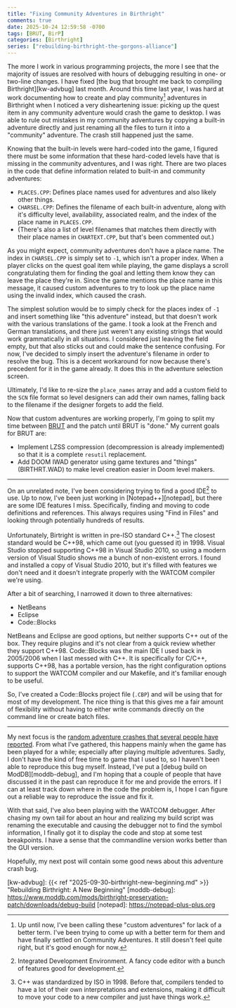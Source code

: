 ```yaml
---
title: "Fixing Community Adventures in Birthright"
comments: true
date: 2025-10-24 12:59:58 -0700
tags: [BRUT, BirP]
categories: [Birthright]
series: ["rebuilding-birthright-the-gorgons-alliance"]
---
```


The more I work in various programming projects, the more I see that the majority of issues are resolved with hours of debugging resulting in one- or two-line changes. I have fixed [the bug that brought me back to compiling Birthright][kw-advbug] last month. Around this time last year, I was hard at work documenting how to create and play community[^1] adventures in Birthright when I noticed a very disheartening issue: picking up the quest item in any community adventure would crash the game to desktop. I was able to rule out mistakes in my community adventures by copying a built-in adventure directly and just renaming all the files to turn it into a "community" adventure. The crash still happened just the same.

Knowing that the built-in levels were hard-coded into the game, I figured there must be some information that these hard-coded levels have that is missing in the community adventures, and I was right. There are two places in the code that define information related to built-in and community adventures:

* `PLACES.CPP`: Defines place names used for adventures and also likely other things.
* `CHARSEL.CPP`: Defines the filename of each built-in adventure, along with it's difficulty level, availability, associated realm, and the index of the place name in `PLACES.CPP`.
* (There's also a list of level filenames that matches them directly with their place names in `CHARTEXT.CPP`, but that's been commented out.)

As you might expect, community adventures don't have a place name. The index in `CHARSEL.CPP` is simply set to `-1`, which isn't a proper index. When a player clicks on the quest goal item while playing, the game displays a scroll congratulating them for finding the goal and letting them know they can leave the place they're in. Since the game mentions the place name in this message, it caused custom adventures to try to look up the place name using the invalid index, which caused the crash.

The simplest solution would be to simply check for the places index of `-1` and insert something like "this adventure" instead, but that doesn't work with the various translations of the game. I took a look at the French and German translations, and there just weren't any existing strings that would work grammatically in all situations. I considered just leaving the field empty, but that also sticks out and could make the sentence confusing. For now, I've decided to simply insert the adventure's filename in order to resolve the bug. This is a decent workaround for now because there's precedent for it in the game already. It does this in the adventure selection screen.

Ultimately, I'd like to re-size the `place_names` array and add a custom field to the `SCN` file format so level designers can add their own names, falling back to the filename if the designer forgets to add the field.

Now that custom adventures are working properly, I'm going to split my time between [BRUT][github-brut] and the patch until BRUT is "done." My current goals for BRUT are:

* Implement LZSS compression (decompression is already implemented) so that it is a complete `resutil` replacement.
* Add DOOM IWAD generator using game textures and "things" (BIRTHRT.WAD) to make level creation easier in Doom level makers.

---

On an unrelated note, I've been considering trying to find a good IDE[^2] to use. Up to now, I've been just working in [Notepad++][notepad], but there are some IDE features I miss. Specifically, finding and moving to code definitions and references. This always requires using "Find in Files" and looking through potentially hundreds of results.

Unfortunately, Birtright is written in pre-ISO standard C++.[^3] The closest standard would be C++98, which came out (you guessed it) in 1998. Visual Studio stopped supporting C++98 in Visual Studio 2010, so using a modern version of Visual Studio shows me a bunch of non-existent errors. I found and installed a copy of Visual Studio 2010, but it's filled with features we don't need and it doesn't integrate properly with the WATCOM compiler we're using.

After a bit of searching, I narrowed it down to three alternatives:

* NetBeans
* Eclipse
* Code::Blocks

NetBeans and Eclipse are good options, but neither supports C++ out of the box. They require plugins and it's not clear from a quick review whether they support C++98. Code::Blocks was the main IDE I used back in 2005/2006 when I last messed with C++. It is specifically for C/C++, supports C++98, has a portable version, has the right configuration options to support the WATCOM compiler and our Makefile, and it's familiar enough to be useful.

So, I've created a Code::Blocks project file (`.CBP`) and will be using that for most of my development. The nice thing is that this gives me a fair amount of flexibility without having to either write commands directly on the command line or create batch files.

---

My next focus is the [random adventure crashes that several people have reported][github-advcrash]. From what I've gathered, this happens mainly when the game has been played for a while; especially after playing multiple adventures. Sadly, I don't have the kind of free time to game that I used to, so I haven't been able to reproduce this bug myself. Instead, I've put a [debug build on ModDB][moddb-debug], and I'm hoping that a couple of people that have discussed it in the past can reproduce it for me and provide the errors. If I can at least track down where in the code the problem is, I hope I can figure out a reliable way to reproduce the issue and fix it.

With that said, I've also been playing with the WATCOM debugger. After chasing my own tail for about an hour and realizing my build script was renaming the executable and causing the debugger not to find the symbol information, I finally got it to display the code and stop at some test breakpoints. I have a sense that the commandline version works better than the GUI version.

Hopefully, my next post will contain some good news about this adventure crash bug.


[^1]: Up until now, I've been calling these "custom adventures" for lack of a better term. I've been trying to come up with a better term for them and have finally settled on Community Adventures. It still doesn't feel quite right, but it's good enough for now.
[^2]: Integrated Development Environment. A fancy code editor with a bunch of features good for development.
[^3]: C++ was standardized by ISO in 1998. Before that, compilers tended to have a lot of their own interpretations and extensions, making it difficult to move your code to a new compiler and just have things work.

[github-advcrash]: https://github.com/Shiryou/BirP/issues/4
[github-brut]: https://github.com/Shiryou/brut
[kw-advbug]: {{< ref "2025-09-30-birthright-new-beginning.md" >}} "Rebuilding Birthright: A New Beginning"
[moddb-debug]: https://www.moddb.com/mods/birthright-preservation-patch/downloads/debug-build
[notepad]: https://notepad-plus-plus.org
